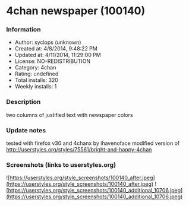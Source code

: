 # 4chan newspaper (100140)

### Information
- Author: syclops (unknown)
- Created at: 4/8/2014, 9:48:22 PM
- Updated at: 4/11/2014, 11:29:00 PM
- License: NO-REDISTRIBUTION
- Category: 4chan
- Rating: undefined
- Total installs: 320
- Weekly installs: 1


### Description
two columns of justified text with newspaper colors

### Update notes
tested with firefox v30 and 4chanx by ihavenoface
modified version of http://userstyles.org/styles/75561/bright-and-happy-4chan

### Screenshots (links to userstyles.org)
![https://userstyles.org/style_screenshots/100140_after.jpeg](https://userstyles.org/style_screenshots/100140_after.jpeg)
![https://userstyles.org/style_screenshots/100140_additional_10706.jpeg](https://userstyles.org/style_screenshots/100140_additional_10706.jpeg)

